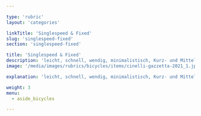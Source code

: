 ```yaml
---

type: 'rubric'
layout: 'categories'

linkTitle: 'Singlespeed & Fixed'
slug: 'singlespeed-fixed'
section: 'singlespeed-fixed'

title: 'Singlespeed & Fixed'
description: 'leicht, schnell, wendig, minimalistisch, Kurz- und Mitteldistanz, befestigte Wege'
image: '/media/images/rubrics/bicycles/items/cinelli-gazzetta-2021_1.jpg'

explanation: 'leicht, schnell, wendig, minimalistisch, Kurz- und Mitteldistanz, befestigte Wege'

weight: 3
menu:
  - aside_bicycles

---
```

